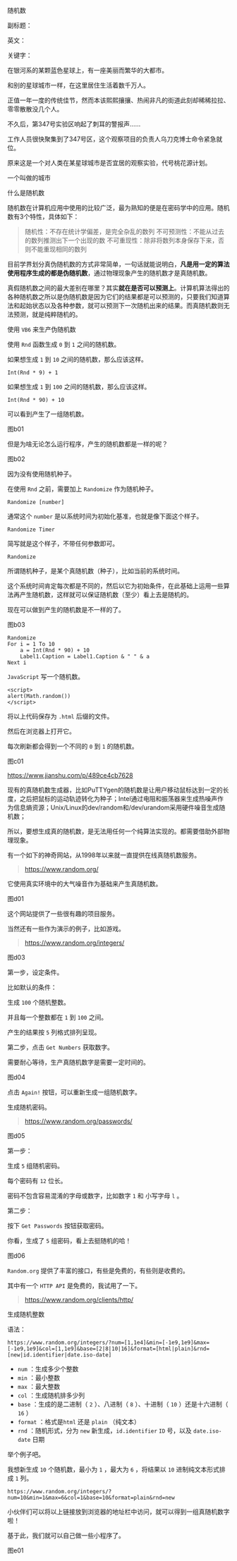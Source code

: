 随机数

副标题：

英文：

关键字：



在银河系的某颗蓝色星球上，有一座美丽而繁华的大都市。

和别的星球城市一样，在这里居住生活着数千万人。

正值一年一度的传统佳节，然而本该熙熙攘攘、热闹非凡的街道此刻却稀稀拉拉、零零散散没几个人。

不久后，第347号实验区响起了刺耳的警报声……



工作人员很快聚集到了347号区，这个观察项目的负责人乌刀克博士命令紧急就位。

原来这是一个对人类在某星球城市是否宜居的观察实验，代号桃花源计划。

一个叫做的城市







什么是随机数

随机数在计算机应用中使用的比较广泛，最为熟知的便是在密码学中的应用。随机数有3个特性，具体如下：

> 随机性：不存在统计学偏差，是完全杂乱的数列
>  不可预测性：不能从过去的数列推测出下一个出现的数
>  不可重现性：除非将数列本身保存下来，否则不能重现相同的数列





 目前学界划分真伪随机数的方式非常简单，一句话就能说明白，**凡是用一定的算法使用程序生成的都是伪随机数**，通过物理现象产生的随机数才是真随机数。 



 真假随机数之间的最大差别在哪里？其实**就在是否可以预测上**。计算机算法得出的各种随机数之所以是伪随机数是因为它们的结果都是可以预测的，只要我们知道算法和起始状态以及各种参数，就可以预测下一次随机出来的结果。而真随机数则无法预测，就是纯粹随机的。 





使用 `VB6` 来生产伪随机数



使用 `Rnd` 函数生成 `0` 到 `1` 之间的随机数。

如果想生成 `1` 到 `10` 之间的随机数，那么应该这样。

```
Int(Rnd * 9) + 1
```

如果想生成 `1` 到 `100` 之间的随机数，那么应该这样。

```
Int(Rnd * 90) + 10
```



可以看到产生了一组随机数。

图b01



但是为啥无论怎么运行程序，产生的随机数都是一样的呢？

图b02



因为没有使用随机种子。

在使用 `Rnd` 之前，需要加上 `Randomize` 作为随机种子。

```
Randomize [number]
```

通常这个 `number` 是以系统时间为初始化基准，也就是像下面这个样子。

```
Randomize Timer
```

简写就是这个样子，不带任何参数即可。

```
Randomize
```



所谓随机种子，是某个真随机数（种子），比如当前的系统时间。

这个系统时间肯定每次都是不同的，然后以它为初始条件，在此基础上运用一些算法再产生随机数，这样就可以保证随机数（至少）看上去是随机的。



现在可以做到产生的随机数是不一样的了。

图b03





```
Randomize
For i = 1 To 10
	a = Int(Rnd * 90) + 10
	Label1.Caption = Label1.Caption & " " & a
Next i
```





`JavaScript` 写一个随机数。

```
<script>
alert(Math.random())
</script>
```

将以上代码保存为 `.html` 后缀的文件。

然后在浏览器上打开它。

每次刷新都会得到一个不同的 `0` 到 `1` 的随机数。

图c01









https://www.jianshu.com/p/489ce4cb7628



现有的真随机数生成器，比如PuTTYgen的随机数是让用户移动鼠标达到一定的长度，之后把鼠标的运动轨迹转化为种子；Intel通过电阻和振荡器来生成热噪声作为信息熵资源；Unix/Linux的dev/random和/dev/urandom采用硬件噪音生成随机数；



 所以，要想生成真的随机数，是无法用任何一个纯算法实现的。都需要借助外部物理现象。 



有一个如下的神奇网站，从1998年以来就一直提供在线真随机数服务。

> https://www.random.org/

它使用真实环境中的大气噪音作为基础来产生真随机数。

图d01



这个网站提供了一些很有趣的项目服务。

当然还有一些作为演示的例子，比如游戏。



> https://www.random.org/integers/

图d03



第一步，设定条件。

比如默认的条件：

生成 `100` 个随机整数。

并且每一个整数都在 `1` 到 `100` 之间。

产生的结果按 `5` 列格式排列呈现。



第二步，点击 `Get Numbers` 获取数字。

需要耐心等待，生产真随机数字是需要一定时间的。

图d04



点击 `Again!` 按钮，可以重新生成一组随机数字。



生成随机密码。

> https://www.random.org/passwords/

图d05



第一步：

生成 `5` 组随机密码。

每个密码有 `12` 位长。

密码不包含容易混淆的字母或数字，比如数字 `1` 和 小写字母 `l` 。



第二步：

按下 `Get Passwords` 按钮获取密码。

你看，生成了 `5` 组密码，看上去挺随机的哈！

图d06





`Random.org` 提供了丰富的接口，有些是免费的，有些则是收费的。

其中有一个 `HTTP API` 是免费的，我试用了一下。

> https://www.random.org/clients/http/



生成随机整数

语法：

```
https://www.random.org/integers/?num=[1,1e4]&min=[-1e9,1e9]&max=[-1e9,1e9]&col=[1,1e9]&base=[2|8|10|16]&format=[html|plain]&rnd=[new|id.identifier|date.iso-date]
```

* `num` ：生成多少个整数
* `min` ：最小整数
* `max` ：最大整数
* `col` ：生成随机排多少列
* `base` ：生成的是二进制（ `2` ）、八进制（ `8` ）、十进制（ `10` ）还是十六进制（ `16` ）
* `format` ：格式是`html` 还是 `plain` （纯文本）
* `rnd` ：随机形式，分为 `new` 新生成，`id.identifier` `ID` 号，以及 `date.iso-date` 日期



举个例子吧。

我想新生成 `10` 个随机数，最小为 `1` ，最大为 `6` ，将结果以 `10` 进制纯文本形式排成 `1` 列。

```
https://www.random.org/integers/?num=10&min=1&max=6&col=1&base=10&format=plain&rnd=new
```

小伙伴们可以将以上链接放到浏览器的地址栏中访问，就可以得到一组真随机数字啦！



基于此，我们就可以自己做一些小程序了。

图e01

